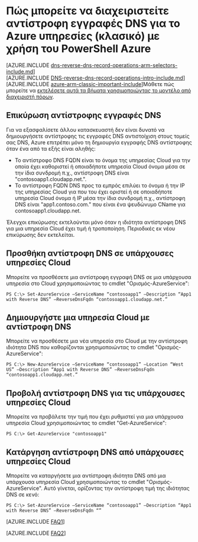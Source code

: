 <properties
   pageTitle="Διαχείριση αντίστροφη των εγγραφών DNS για τις υπηρεσίες σας Azure (κλασικό) χρησιμοποιώντας το PowerShell | Microsoft Azure"
   description="Πώς μπορείτε να διαχειριστείτε αντίστροφη εγγραφές DNS ή PTR για Azure υπηρεσίες με χρήση του PowerShell στο μοντέλο κλασική ανάπτυξης. "
   services="DNS"
   documentationCenter="na"
   authors="s-malone"
   manager="carmonm"
   editor=""
   tags="azure-service-management"
/>
<tags
   ms.service="DNS"
   ms.devlang="na"
   ms.topic="article"
   ms.tgt_pltfrm="na"
   ms.workload="infrastructure-services"
   ms.date="10/28/2016"
   ms.author="smalone" />

# <a name="how-to-manage-reverse-dns-records-for-your-azure-services-classic-using-azure-powershell"></a>Πώς μπορείτε να διαχειριστείτε αντίστροφη εγγραφές DNS για το Azure υπηρεσίες (κλασικό) με χρήση του PowerShell Azure

[AZURE.INCLUDE [dns-reverse-dns-record-operations-arm-selectors-include.md](../../includes/dns-reverse-dns-record-operations-arm-selectors-include.md)]
<BR>
[AZURE.INCLUDE [DNS-reverse-dns-record-operations-intro-include.md](../../includes/dns-reverse-dns-record-operations-intro-include.md)]
<BR>
[AZURE.INCLUDE [azure-arm-classic-important-include](../../includes/learn-about-deployment-models-classic-include.md)]Μάθετε πώς μπορείτε να [εκτελέσετε αυτά τα βήματα χρησιμοποιώντας το μοντέλο από διαχειριστή πόρων](dns-reverse-dns-record-operations-ps.md).

## <a name="validation-of-reverse-dns-records"></a>Επικύρωση αντίστροφης εγγραφές DNS
Για να εξασφαλίσετε άλλου κατασκευαστή δεν είναι δυνατό να δημιουργήσετε αντίστροφης τις εγγραφές DNS αντιστοίχιση στους τομείς σας DNS, Azure επιτρέπει μόνο τη δημιουργία εγγραφής DNS αντίστροφης όταν ένα από τα εξής είναι αληθής:

- Το αντίστροφο DNS FQDN είναι το όνομα της υπηρεσίας Cloud για την οποία έχει καθοριστεί ή οποιαδήποτε υπηρεσία Cloud όνομα μέσα σε την ίδια συνδρομή π.χ., αντίστροφη DNS είναι "contosoapp1.cloudapp.net.".
- Το αντίστροφη FQDN DNS προς τα εμπρός επιλύει το όνομα ή την IP της υπηρεσίας Cloud για που του έχει οριστεί ή σε οποιαδήποτε υπηρεσία Cloud όνομα ή IP μέσα την ίδια συνδρομή π.χ., αντίστροφη DNS είναι "app1.contoso.com." που είναι ένα ψευδώνυμο CName για contosoapp1.cloudapp.net.

Έλεγχοι επικύρωσης εκτελούνται μόνο όταν η ιδιότητα αντίστροφη DNS για μια υπηρεσία Cloud έχει τιμή ή τροποποίηση. Περιοδικές εκ νέου επικύρωσης δεν εκτελείται.

## <a name="add-reverse-dns-to-existing-cloud-services"></a>Προσθήκη αντίστροφη DNS σε υπάρχουσες υπηρεσίες Cloud
Μπορείτε να προσθέσετε μια αντίστροφη εγγραφή DNS σε μια υπάρχουσα υπηρεσία στο Cloud χρησιμοποιώντας το cmdlet "Ορισμός-AzureService":

    PS C:\> Set-AzureService –ServiceName “contosoapp1” –Description “App1 with Reverse DNS” –ReverseDnsFqdn “contosoapp1.cloudapp.net.”

## <a name="create-a-cloud-service-with-reverse-dns"></a>Δημιουργήστε μια υπηρεσία Cloud με αντίστροφη DNS
Μπορείτε να προσθέσετε μια νέα υπηρεσία στο Cloud με την αντίστροφη ιδιότητα DNS που καθορίζονται χρησιμοποιώντας το cmdlet "Ορισμός-AzureService":

    PS C:\> New-AzureService –ServiceName “contosoapp1” –Location “West US” –Description “App1 with Reverse DNS” –ReverseDnsFqdn “contosoapp1.cloudapp.net.”

## <a name="view-reverse-dns-for-existing-cloud-services"></a>Προβολή αντίστροφη DNS για τις υπάρχουσες υπηρεσίες Cloud
Μπορείτε να προβάλετε την τιμή που έχει ρυθμιστεί για μια υπάρχουσα υπηρεσία Cloud χρησιμοποιώντας το cmdlet "Get-AzureService":

    PS C:\> Get-AzureService "contosoapp1"

## <a name="remove-reverse-dns-from-existing-cloud-services"></a>Κατάργηση αντίστροφη DNS από υπάρχουσες υπηρεσίες Cloud
Μπορείτε να καταργήσετε μια αντίστροφη ιδιότητα DNS από μια υπάρχουσα υπηρεσία Cloud χρησιμοποιώντας το cmdlet "Ορισμός-AzureService". Αυτό γίνεται, ορίζοντας την αντίστροφη τιμή της ιδιότητας DNS σε κενό:

    PS C:\> Set-AzureService –ServiceName “contosoapp1” –Description “App1 with Reverse DNS” –ReverseDnsFqdn “”

[AZURE.INCLUDE [FAQ1](../../includes/dns-reverse-dns-record-operations-faq-host-own-arpa-zone-include.md)]

[AZURE.INCLUDE [FAQ2](../../includes/dns-reverse-dns-record-operations-faq-asm-include.md)]
